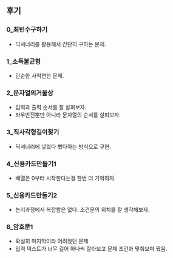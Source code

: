 ## 후기

### 0_최빈수구하기
- 딕셔너리를 활용해서 간단히 구하는 문제.
### 1_소득불균형
- 단순한 사칙연산 문제.
### 2_문자열의거울상
- 입력과 출력 순서를 잘 살펴보자.
- 좌우반전뿐만 아니라 문자열의 순서를 살펴보자.
### 3_직사각형길이찾기
- 딕셔너리에 넣었다 뺐다하는 방식으로 구현.
### 4_신용카드만들기1
- 배열은 0부터 시작한다는걸 한번 더 기억하자.
### 5_신용카드만들기2
- 논리과정에서 복잡함은 없다. 조건문의 위치를 잘 생각해보자. 
### 6_암호문1
- 확실히 마지막이라 어려웠던 문제
- 입력 텍스트가 너무 길어 하나씩 잘라보고 문제 조건과 맞춰보며 짰음. 